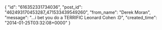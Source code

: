  {
   "id": "616352331734036",
   "post_id": "462493170453287_471533439549260",
   "from_name": "Derek Moran",
   "message": "...i bet you do a TERRIFIC Leonard Cohen :D",
   "created_time": "2014-01-25T03:32:08+0000"
 }
